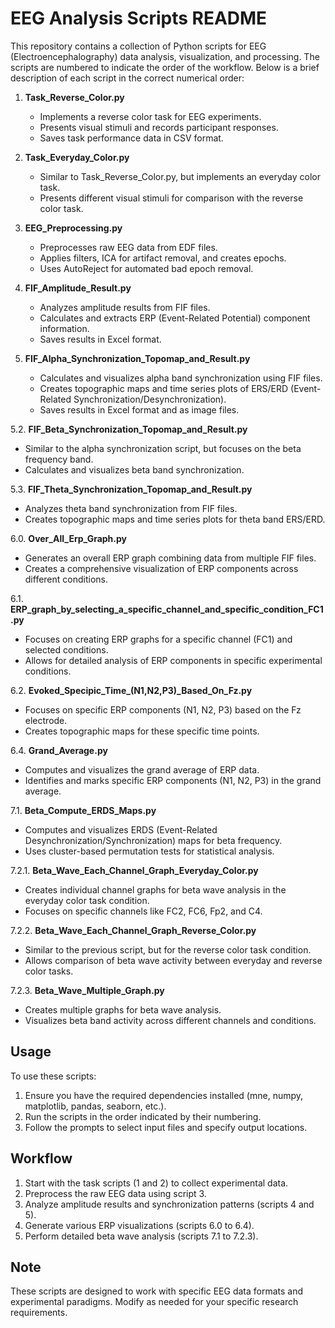 # EEG Analysis Scripts README

This repository contains a collection of Python scripts for EEG (Electroencephalography) data analysis, visualization, and processing. The scripts are numbered to indicate the order of the workflow. Below is a brief description of each script in the correct numerical order:

1. **Task_Reverse_Color.py**
   - Implements a reverse color task for EEG experiments.
   - Presents visual stimuli and records participant responses.
   - Saves task performance data in CSV format.

2. **Task_Everyday_Color.py**
   - Similar to Task_Reverse_Color.py, but implements an everyday color task.
   - Presents different visual stimuli for comparison with the reverse color task.

3. **EEG_Preprocessing.py**
   - Preprocesses raw EEG data from EDF files.
   - Applies filters, ICA for artifact removal, and creates epochs.
   - Uses AutoReject for automated bad epoch removal.

4. **FIF_Amplitude_Result.py**
   - Analyzes amplitude results from FIF files.
   - Calculates and extracts ERP (Event-Related Potential) component information.
   - Saves results in Excel format.

5. **FIF_Alpha_Synchronization_Topomap_and_Result.py**
   - Calculates and visualizes alpha band synchronization using FIF files.
   - Creates topographic maps and time series plots of ERS/ERD (Event-Related Synchronization/Desynchronization).
   - Saves results in Excel format and as image files.

5.2. **FIF_Beta_Synchronization_Topomap_and_Result.py**
   - Similar to the alpha synchronization script, but focuses on the beta frequency band.
   - Calculates and visualizes beta band synchronization.

5.3. **FIF_Theta_Synchronization_Topomap_and_Result.py**
   - Analyzes theta band synchronization from FIF files.
   - Creates topographic maps and time series plots for theta band ERS/ERD.

6.0. **Over_All_Erp_Graph.py**
   - Generates an overall ERP graph combining data from multiple FIF files.
   - Creates a comprehensive visualization of ERP components across different conditions.

6.1. **ERP_graph_by_selecting_a_specific_channel_and_specific_condition_FC1.py**
   - Focuses on creating ERP graphs for a specific channel (FC1) and selected conditions.
   - Allows for detailed analysis of ERP components in specific experimental conditions.

6.2. **Evoked_Specipic_Time_(N1,N2,P3)_Based_On_Fz.py**
   - Focuses on specific ERP components (N1, N2, P3) based on the Fz electrode.
   - Creates topographic maps for these specific time points.

6.4. **Grand_Average.py**
   - Computes and visualizes the grand average of ERP data.
   - Identifies and marks specific ERP components (N1, N2, P3) in the grand average.

7.1. **Beta_Compute_ERDS_Maps.py**
   - Computes and visualizes ERDS (Event-Related Desynchronization/Synchronization) maps for beta frequency.
   - Uses cluster-based permutation tests for statistical analysis.

7.2.1. **Beta_Wave_Each_Channel_Graph_Everyday_Color.py**
   - Creates individual channel graphs for beta wave analysis in the everyday color task condition.
   - Focuses on specific channels like FC2, FC6, Fp2, and C4.

7.2.2. **Beta_Wave_Each_Channel_Graph_Reverse_Color.py**
   - Similar to the previous script, but for the reverse color task condition.
   - Allows comparison of beta wave activity between everyday and reverse color tasks.

7.2.3. **Beta_Wave_Multiple_Graph.py**
   - Creates multiple graphs for beta wave analysis.
   - Visualizes beta band activity across different channels and conditions.

## Usage

To use these scripts:

1. Ensure you have the required dependencies installed (mne, numpy, matplotlib, pandas, seaborn, etc.).
2. Run the scripts in the order indicated by their numbering.
3. Follow the prompts to select input files and specify output locations.

## Workflow

1. Start with the task scripts (1 and 2) to collect experimental data.
2. Preprocess the raw EEG data using script 3.
3. Analyze amplitude results and synchronization patterns (scripts 4 and 5).
4. Generate various ERP visualizations (scripts 6.0 to 6.4).
5. Perform detailed beta wave analysis (scripts 7.1 to 7.2.3).

## Note

These scripts are designed to work with specific EEG data formats and experimental paradigms. Modify as needed for your specific research requirements.
